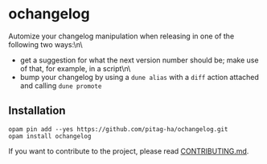 # ochangelog

Automize your changelog manipulation when releasing in one of the following two ways:\n\
- get a suggestion for what the next version number should be; make use of that, for example, in a script\n\
- bump your changelog by using a `dune alias` with a `diff` action attached and calling `dune promote`

## Installation

```
opam pin add --yes https://github.com/pitag-ha/ochangelog.git
opam install ochangelog
```

If you want to contribute to the project, please read
[CONTRIBUTING.md](CONTRIBUTING.md).
